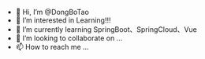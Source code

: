 - 👋 Hi, I’m @DongBoTao
- 👀 I’m interested in Learning!!!
- 🌱 I’m currently learning SpringBoot、SpringCloud、Vue
- 💞️ I’m looking to collaborate on ...
- 📫 How to reach me ...

<!---
DongBoTao/DongBoTao is a ✨ special ✨ repository because its `README.md` (this file) appears on your GitHub profile.
You can click the Preview link to take a look at your changes.
--->
